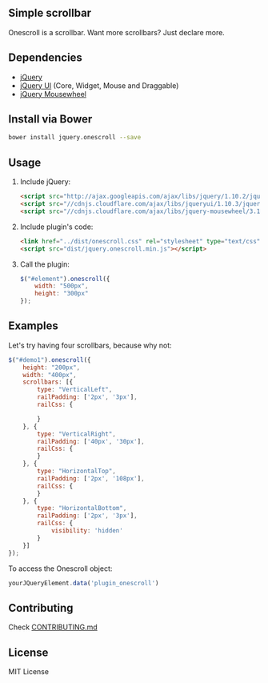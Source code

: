 ## Simple scrollbar

Onescroll is a scrollbar. Want more scrollbars? Just declare more.

## Dependencies

* [jQuery](http://jquery.com/)
* [jQuery UI](jqueryui.com) (Core, Widget, Mouse and Draggable)
* [jQuery Mousewheel](https://github.com/brandonaaron/jquery-mousewheel)

## Install via Bower

```bash
bower install jquery.onescroll --save
```

## Usage

1. Include jQuery:

	```html
	<script src="http://ajax.googleapis.com/ajax/libs/jquery/1.10.2/jquery.min.js"></script>
	<script src="//cdnjs.cloudflare.com/ajax/libs/jqueryui/1.10.3/jquery-ui.min.js"></script>
	<script src="//cdnjs.cloudflare.com/ajax/libs/jquery-mousewheel/3.1.3/jquery.mousewheel.min.js"></script>
	```

2. Include plugin's code:

	```html
	<link href="../dist/onescroll.css" rel="stylesheet" type="text/css" />
	<script src="dist/jquery.onescroll.min.js"></script>
	```

3. Call the plugin:

	```javascript
	$("#element").onescroll({
		width: "500px",
		height: "300px"
	});
	```

## Examples

Let's try having four scrollbars, because why not:

```javascript
$("#demo1").onescroll({
	height: "200px",
	width: "400px",
	scrollbars: [{
		type: "VerticalLeft",
		railPadding: ['2px', '3px'],
		railCss: {

		}
	}, {
		type: "VerticalRight",
		railPadding: ['40px', '30px'],
		railCss: {
		}
	}, {
		type: "HorizontalTop",
		railPadding: ['2px', '108px'],
		railCss: {
		}
	}, {
		type: "HorizontalBottom",
		railPadding: ['2px', '3px'],
		railCss: {
			visibility: 'hidden'
		}
	}]
});
```

To access the Onescroll object:

```javascript
yourJQueryElement.data('plugin_onescroll')
```

## Contributing

Check [CONTRIBUTING.md](https://github.com/kahwee/onescroll/blob/master/CONTRIBUTING.md)

## License

MIT License
